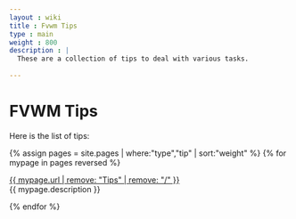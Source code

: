 ```yaml
---
layout : wiki
title : Fvwm Tips
type : main
weight : 800
description : |
  These are a collection of tips to deal with various tasks.
  
---
```

# FVWM Tips

Here is the list of tips:

{% assign pages = site.pages | where:"type","tip" | sort:"weight" %}
{% for mypage in pages reversed %}
  <p class="title-indent">
  <a href="{{ mypage.url | prepend: site.baseurl }}">
  {{ mypage.url | remove: "Tips" | remove: "/" }}</a><br>
  {{ mypage.description }}
  </p>
{% endfor %}
